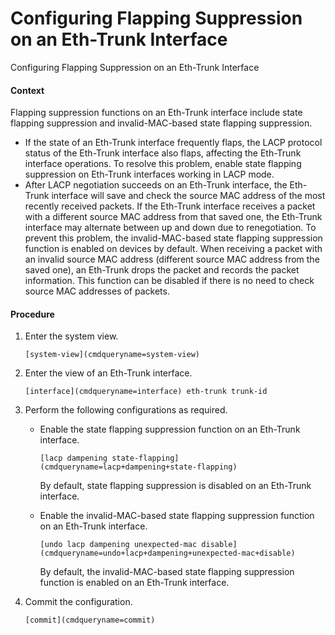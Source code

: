 Configuring Flapping Suppression on an Eth-Trunk Interface
==========================================================

Configuring Flapping Suppression on an Eth-Trunk Interface

#### Context

Flapping suppression functions on an Eth-Trunk interface include state flapping suppression and invalid-MAC-based state flapping suppression.

* If the state of an Eth-Trunk interface frequently flaps, the LACP protocol status of the Eth-Trunk interface also flaps, affecting the Eth-Trunk interface operations. To resolve this problem, enable state flapping suppression on Eth-Trunk interfaces working in LACP mode.
* After LACP negotiation succeeds on an Eth-Trunk interface, the Eth-Trunk interface will save and check the source MAC address of the most recently received packets. If the Eth-Trunk interface receives a packet with a different source MAC address from that saved one, the Eth-Trunk interface may alternate between up and down due to renegotiation. To prevent this problem, the invalid-MAC-based state flapping suppression function is enabled on devices by default. When receiving a packet with an invalid source MAC address (different source MAC address from the saved one), an Eth-Trunk drops the packet and records the packet information. This function can be disabled if there is no need to check source MAC addresses of packets.

#### Procedure

1. Enter the system view.
   
   
   ```
   [system-view](cmdqueryname=system-view)
   ```
2. Enter the view of an Eth-Trunk interface.
   
   
   ```
   [interface](cmdqueryname=interface) eth-trunk trunk-id
   ```
3. Perform the following configurations as required.
   
   
   * Enable the state flapping suppression function on an Eth-Trunk interface.
     ```
     [lacp dampening state-flapping](cmdqueryname=lacp+dampening+state-flapping)
     ```
     
     By default, state flapping suppression is disabled on an Eth-Trunk interface.
   * Enable the invalid-MAC-based state flapping suppression function on an Eth-Trunk interface.
     ```
     [undo lacp dampening unexpected-mac disable](cmdqueryname=undo+lacp+dampening+unexpected-mac+disable)
     ```
     
     By default, the invalid-MAC-based state flapping suppression function is enabled on an Eth-Trunk interface.
4. Commit the configuration.
   
   
   ```
   [commit](cmdqueryname=commit)
   ```